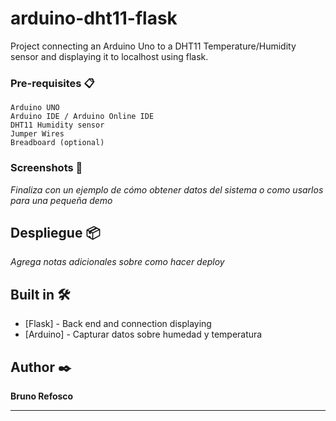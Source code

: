 # arduino-dht11-flask
Project connecting an Arduino Uno to a DHT11 Temperature/Humidity sensor and displaying it to localhost using flask. 

### Pre-requisites 📋

```
Arduino UNO
Arduino IDE / Arduino Online IDE
DHT11 Humidity sensor
Jumper Wires
Breadboard (optional)
```

### Screenshots 🔧



_Finaliza con un ejemplo de cómo obtener datos del sistema o como usarlos para una pequeña demo_


## Despliegue 📦

_Agrega notas adicionales sobre como hacer deploy_

## Built in  🛠️


* [Flask] - Back end and connection displaying 
* [Arduino] - Capturar datos sobre humedad y temperatura


## Author ✒️

**Bruno Refosco** 

---
